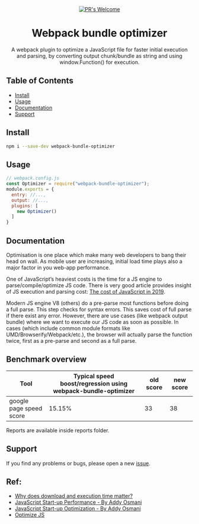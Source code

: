 
<div align="center">
  <!-- PR's Welcome -->
  <a href="http://makeapullrequest.com" style="width: 50%">
    <img src="https://img.shields.io/badge/PRs-welcome-brightgreen.svg?style=flat-square"
      alt="PR's Welcome" />
  </a>
  
</div>

<h1 align="center">Webpack bundle optimizer</h1>

<div align="center">
  A webpack plugin to optimize a JavaScript file for faster initial execution and parsing, by converting output chunk/bundle as string and using window.Function() for execution.
</div>

## Table of Contents
- [Install](#install)
- [Usage](#usage)
- [Documentation](#documentation)
- [Support](#support)

## Install

```sh
npm i --save-dev webpack-bundle-optimizer
```

## Usage

```js
// webpack.config.js
const Optimizer = require("webpack-bundle-optimizer");
module.exports = {
  entry: //...,
  output: //...,
  plugins: [
    new Optimizer()
  ]
}
```

## Documentation

Optimisation is one place which make many web developers to bang their head on wall. As mobile user
are increasing, initial load time plays also a major factor in you web-app performance.

One of JavaScript’s heaviest costs is the time for a JS engine to parse/compile/optimize JS code. There is very good article provides insight of JS execution and parsing cost: [The cost of JavaScript in 2019](https://v8.dev/blog/cost-of-javascript-2019).

Modern JS engine V8 (others) do a pre-parse most functions before doing a full parse. This step checks for syntax errors. This saves cost of full parse if there exist any error. However, there are use cases (like webpack output bundle) where we want to execute our JS code as soon as possible.
In cases (which include common module formats like UMD/Browserify/Webpack/etc.), the browser will actually parse the function twice, first as a pre-parse and second as a full parse.

Benchmark overview
----

| Tool | Typical speed boost/regression using webpack-bundle-optimizer | old score | new score
| ---- | ----- | ----- | ----- |
| google page speed score| 15.15% | 33 | 38

Reports are available inside reports folder.

## Support

If you find any problems or bugs, please open a new [issue](https://github.com/kishorsharma/webpack-bundle-optimizer/issues).

## Ref:

* [Why does download and execution time matter?](https://v8.dev/blog/cost-of-javascript-2019#download-execute)
* [JavaScript Start-up Performance - By Addy Osmani](https://medium.com/reloading/javascript-start-up-performance-69200f43b201)
* [JavaScript Start-up Optimization - By Addy Osmani](https://developers.google.com/web/fundamentals/performance/optimizing-content-efficiency/javascript-startup-optimization)
* [Optimize JS](https://github.com/nolanlawson/optimize-js)

